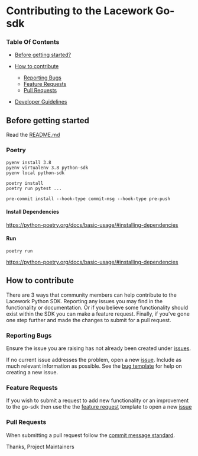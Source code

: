
# Contributing to the Lacework Go-sdk

### Table Of Contents

* [Before getting started?](#before-getting-started)

* [How to contribute](#how-to-contribute)
    * [Reporting Bugs](#reporting-bugs)
    * [Feature Requests](#feature-requests)
    * [Pull Requests](#pull-requests)

* [Developer Guidelines](/DEVELOPER_GUIDELINES.md)


## Before getting started

Read the [README.md](https://github.com/lacework/python-sdk/blob/main/README.md)

### Poetry

```
pyenv install 3.8
pyenv virtualenv 3.8 python-sdk
pyenv local python-sdk

poetry install
poetry run pytest ...

pre-commit install --hook-type commit-msg --hook-type pre-push
```

#### Install Dependencies


https://python-poetry.org/docs/basic-usage/#installing-dependencies

#### Run

```poetry run```

https://python-poetry.org/docs/basic-usage/#installing-dependencies


## How to contribute
There are 3 ways that community members can help contribute to the Lacework Python SDK. Reporting any issues you may find in the functionality or documentation. Or if you believe some functionality should exist within the SDK you can make a feature request. Finally, if you've gone one step further and made the changes to submit for a pull request.

### Reporting Bugs

Ensure the issue you are raising has not already been created under [issues](https://github.com/lacework/python-sdk/issues).

If no current issue addresses the problem, open a new [issue](https://github.com/lacework/python-sdk/issues/new).
Include as much relevant information as possible. See the [bug template](https://github.com/lacework/python-sdk/blob/main/.github/ISSUE_TEMPLATE/bug_report.md) for help on creating a new issue.

### Feature Requests

If you wish to submit a request to add new functionality or an improvement to the go-sdk then use the the [feature request](https://github.com/lacework/python-sdk/blob/main/.github/ISSUE_TEMPLATE/feature_request.md) template to
open a new [issue](https://github.com/lacework/python-sdk/issues/new)

### Pull Requests

When submitting a pull request follow the [commit message standard](DEVELOPER_GUIDELINES.md#commit-message-standard).


Thanks,
Project Maintainers
